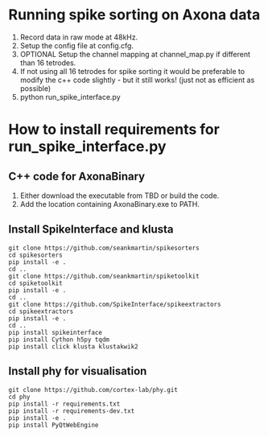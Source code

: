 # Running spike sorting on Axona data
1. Record data in raw mode at 48kHz.
2. Setup the config file at config.cfg.
3. OPTIONAL Setup the channel mapping at channel_map.py if different than 16 tetrodes.
4. If not using all 16 tetrodes for spike sorting it would be preferable to modify the c++ code slightly - but it still works! (just not as efficient as possible)
5. python run_spike_interface.py

# How to install requirements for run_spike_interface.py

## C++ code for AxonaBinary
 1. Either download the executable from TBD or build the code.
 2. Add the location containing AxonaBinary.exe to PATH.

## Install SpikeInterface and klusta
```
git clone https://github.com/seankmartin/spikesorters
cd spikesorters
pip install -e .
cd ..
git clone https://github.com/seankmartin/spiketoolkit
cd spiketoolkit
pip install -e .
cd ..
git clone https://github.com/SpikeInterface/spikeextractors
cd spikeextractors
pip install -e .
cd ..
pip install spikeinterface
pip install Cython h5py tqdm
pip install click klusta klustakwik2
```

## Install phy for visualisation
```
git clone https://github.com/cortex-lab/phy.git
cd phy
pip install -r requirements.txt
pip install -r requirements-dev.txt
pip install -e .
pip install PyQtWebEngine
```